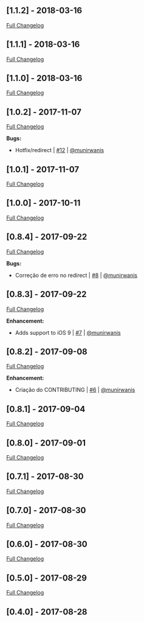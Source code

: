 ## [1.1.2] - 2018-03-16
[Full Changelog](https://github.com/stone-payments/onestap-sdk-ios/compare/1.1.1...1.1.2)

## [1.1.1] - 2018-03-16
[Full Changelog](https://github.com/stone-payments/onestap-sdk-ios/compare/1.1.0...1.1.1)

## [1.1.0] - 2018-03-16
[Full Changelog](https://github.com/stone-payments/onestap-sdk-ios/compare/1.0.2...1.1.0)

## [1.0.2] - 2017-11-07
[Full Changelog](https://github.com/stone-payments/onestap-sdk-ios/compare/1.0.1...1.0.2)

**Bugs:**
- Hotfix/redirect | [#12](https://github.com/stone-payments/onestap-sdk-ios/pull/12) | [@munirwanis](https://github.com/munirwanis)

## [1.0.1] - 2017-11-07
[Full Changelog](https://github.com/stone-payments/onestap-sdk-ios/compare/1.0.0...1.0.1)

## [1.0.0] - 2017-10-11
[Full Changelog](https://github.com/stone-payments/onestap-sdk-ios/compare/0.8.4...1.0.0)

## [0.8.4] - 2017-09-22
[Full Changelog](https://github.com/stone-payments/onestap-sdk-ios/compare/0.8.3...0.8.4)

**Bugs:**
- Correção de erro no redirect | [#8](https://github.com/stone-payments/onestap-sdk-ios/pull/8) | [@munirwanis](https://github.com/munirwanis)

## [0.8.3] - 2017-09-22
[Full Changelog](https://github.com/stone-payments/onestap-sdk-ios/compare/0.8.2...0.8.3)

**Enhancement:**
- Adds support to iOS 9 | [#7](https://github.com/stone-payments/onestap-sdk-ios/pull/7) | [@munirwanis](https://github.com/munirwanis)

## [0.8.2] - 2017-09-08
[Full Changelog](https://github.com/stone-payments/onestap-sdk-ios/compare/0.8.1...0.8.2)

**Enhancement:**
- Criação do CONTRIBUTING | [#6](https://github.com/stone-payments/onestap-sdk-ios/pull/6) | [@munirwanis](https://github.com/munirwanis)

## [0.8.1] - 2017-09-04
[Full Changelog](https://github.com/stone-payments/onestap-sdk-ios/compare/0.8.0...0.8.1)

## [0.8.0] - 2017-09-01
[Full Changelog](https://github.com/stone-payments/onestap-sdk-ios/compare/0.7.1...0.8.0)

## [0.7.1] - 2017-08-30
[Full Changelog](https://github.com/stone-payments/onestap-sdk-ios/compare/0.7.0...0.7.1)

## [0.7.0] - 2017-08-30
[Full Changelog](https://github.com/stone-payments/onestap-sdk-ios/compare/0.6.0...0.7.0)

## [0.6.0] - 2017-08-30
[Full Changelog](https://github.com/stone-payments/onestap-sdk-ios/compare/0.5.0...0.6.0)

## [0.5.0] - 2017-08-29
[Full Changelog](https://github.com/stone-payments/onestap-sdk-ios/compare/0.4.0...0.5.0)

## [0.4.0] - 2017-08-28
